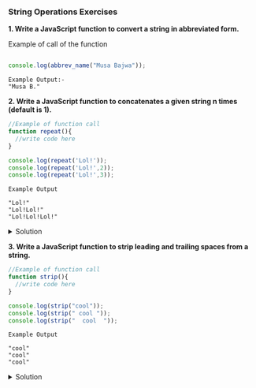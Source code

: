 ### String Operations Exercises

**1. Write a JavaScript function to convert a string in abbreviated form.** 

Example of call of the function
```js

console.log(abbrev_name("Musa Bajwa"));
```


```
Example Output:- 
"Musa B."
```


**2. Write a JavaScript function to concatenates a given string n times (default is 1).**

```javascript
//Example of function call
function repeat(){
  //write code here
}

console.log(repeat('Lol!'));
console.log(repeat('Lol!',2));
console.log(repeat('Lol!',3));
```

```
Example Output

"Lol!"
"Lol!Lol!"
"Lol!Lol!Lol!"
```


<details>
<summary>Solution</summary>
<p>

```javascript
function repeat(string, times){
  var newString="";
  for(var i=0; i<times; i++){
    newString += string; 
  }

  return newString;
}
```

</p>
</details>


**3. Write a JavaScript function to strip leading and trailing spaces from a string.**

```javascript
//Example of function call
function strip(){
  //write code here
}

console.log(strip("cool"));
console.log(strip(" cool "));
console.log(strip("  cool  "));
```

```
Example Output

"cool"
"cool"
"cool"
```

<details>
<summary>Solution</summary>
<p>

```javascript
function strip(string){
  return string.replace(/(^\s+|\s+$)/g,'');
}
```

</p>
</details>
